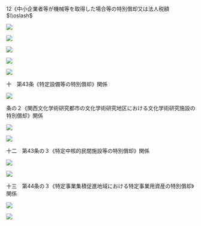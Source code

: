 12《中小企業者等が機械等を取得した場合等の特別償却又は法人税額 $\\oslash$

![](https://www.nta.go.jp/tmp/33c98c7a-947d-4852-ada9-b9042b10e3fe/images/601fab72ddfb36adea5a196523072c2de3136efdd57cbaf926d4ad5aed71f206.jpg)

![](https://www.nta.go.jp/tmp/33c98c7a-947d-4852-ada9-b9042b10e3fe/images/a731d507392c0a59ba1bd957ddc71952c33320834eae73d031d0989accbff9f5.jpg)

![](https://www.nta.go.jp/tmp/33c98c7a-947d-4852-ada9-b9042b10e3fe/images/f0017abfe47620c70b92c0d19d08fdf8b9eb4611ebb00343a8057915ee00371d.jpg)

![](https://www.nta.go.jp/tmp/33c98c7a-947d-4852-ada9-b9042b10e3fe/images/e69bb507c2b6837957d0f92badec53babbc2cc1f8f8fbb88508245d21e43a13b.jpg)

![](https://www.nta.go.jp/tmp/33c98c7a-947d-4852-ada9-b9042b10e3fe/images/fcf7b0c8fed2ab3f4d5c991bc246371eb7301a0624387bdf2834685ddf8f6112.jpg)

十　第43条《特定設備等の特別償却》関係

![](https://www.nta.go.jp/tmp/33c98c7a-947d-4852-ada9-b9042b10e3fe/images/12413e12a00b4f1188814a23751dca3f9616e939ecd1594c84f32e2008cfd0a6.jpg)

条の２《関西文化学術研究都市の文化学術研究地区における文化学術研究施設の特別償却》関係

![](https://www.nta.go.jp/tmp/33c98c7a-947d-4852-ada9-b9042b10e3fe/images/e13c4af4afac9a58b3881b111ca1287e4531062d105fb8716a3d9011065f8f5b.jpg)

![](https://www.nta.go.jp/tmp/33c98c7a-947d-4852-ada9-b9042b10e3fe/images/8ab1206fc1a5bf9567e4fa9ee04e54088e19d956744afa8a33d999e97157ca1a.jpg)

十二　第43条の３《特定中核的民間施設等の特別償却》関係

![](https://www.nta.go.jp/tmp/33c98c7a-947d-4852-ada9-b9042b10e3fe/images/d36e2be0a2b03df20217f9c22a94bb8e617499c85bad3a958250cf5cf7774778.jpg)

![](https://www.nta.go.jp/tmp/33c98c7a-947d-4852-ada9-b9042b10e3fe/images/92d611263d4d680f22e70b14471e0356df50e73c4d865785902224bd00a414e1.jpg)

十三　第44条の３《特定事業集積促進地域における特定事業用資産の特別償却》関係

![](https://www.nta.go.jp/tmp/33c98c7a-947d-4852-ada9-b9042b10e3fe/images/e7d095272f8721efeb4072c23cf1fa635025a374bf9853e017a65c096a5aad7f.jpg)

![](https://www.nta.go.jp/tmp/33c98c7a-947d-4852-ada9-b9042b10e3fe/images/dae0679c172ef90f5b617ec70fee520eb38147709143acc227b4a00453989769.jpg)